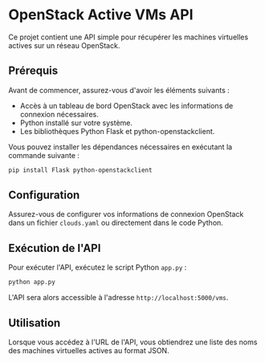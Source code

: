
# OpenStack Active VMs API
Ce projet contient une API simple pour récupérer les machines virtuelles actives sur un réseau OpenStack.
## Prérequis

Avant de commencer, assurez-vous d'avoir les éléments suivants :

- Accès à un tableau de bord OpenStack avec les informations de connexion nécessaires.
- Python installé sur votre système.
- Les bibliothèques Python Flask et python-openstackclient.

Vous pouvez installer les dépendances nécessaires en exécutant la commande suivante :

```bash
pip install Flask python-openstackclient
```

## Configuration

Assurez-vous de configurer vos informations de connexion OpenStack dans un fichier `clouds.yaml` ou directement dans le code Python.

## Exécution de l'API

Pour exécuter l'API, exécutez le script Python `app.py` :

```bash
python app.py
```

L'API sera alors accessible à l'adresse `http://localhost:5000/vms`.

## Utilisation

Lorsque vous accédez à l'URL de l'API, vous obtiendrez une liste des noms des machines virtuelles actives au format JSON.
